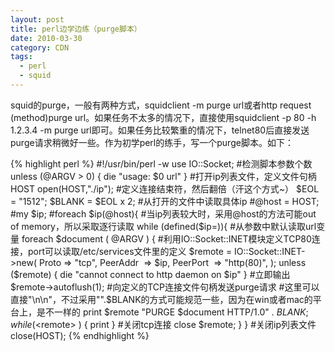```yaml
---
layout: post
title: perl边学边练（purge脚本）
date: 2010-03-30
category: CDN
tags:
  - perl
  - squid
---
```


squid的purge，一般有两种方式，squidclient -m purge url或者http request (method)purge url。如果任务不太多的情况下，直接使用squidclient -p 80 -h 1.2.3.4 -m purge url即可。如果任务比较繁重的情况下，telnet80后直接发送purge请求稍微好一些。作为初学perl的练手，写一个purge脚本。如下：

{% highlight perl %}
#!/usr/bin/perl -w
use IO::Socket;
#检测脚本参数个数
unless (@ARGV &gt; 0) { die "usage: $0 url" }
#打开ip列表文件，定义文件句柄HOST
open(HOST,"./ip");
#定义连接结束符，然后翻倍（汗这个方式~）
$EOL = "1512";
$BLANK = $EOL x 2;
#从打开的文件中读取具体ip
#@host = HOST;
#my $ip;
#foreach $ip(@host){
#当ip列表较大时，采用@host的方法可能out of memory，所以采取逐行读取
while (defined($ip=<HOST>)){
    #从参数中默认读取url变量
    foreach $document ( @ARGV ) {
        #利用IO::Socket::INET模块定义TCP80连接，port可以读取/etc/services文件里的定义
        $remote = IO::Socket::INET-&gt;new( Proto     => "tcp",
                                            PeerAddr  => $ip,
                                            PeerPort  => "http(80)",
                                          );
        unless ($remote) { die "cannot connect to http daemon on $ip" }
        #立即输出
        $remote->autoflush(1);
        #向定义的TCP连接文件句柄发送purge请求
        #这里可以直接"\n\n"，不过采用"".$BLANK的方式可能规范一些，因为在win或者mac的平台上，是不一样的
        print $remote "PURGE $document HTTP/1.0" . $BLANK;
        while ( <$remote> ) { print }
        #关闭tcp连接
        close $remote;
    }
}
#关闭ip列表文件
close(HOST);
{% endhighlight %}

